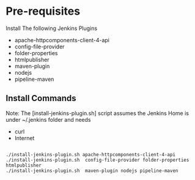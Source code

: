 # Pre-requisites 
Install The following Jenkins Plugins 

- apache-httpcomponents-client-4-api
- config-file-provider
- folder-properties
- htmlpublisher
- maven-plugin
- nodejs
- pipeline-maven



## Install Commands

Note: The [install-jenkins-plugin.sh] script assumes the Jenkins Home is under ~/.jenkins folder and needs 

- curl 
- Internet 

``` 

./install-jenkins-plugin.sh apache-httpcomponents-client-4-api 
./install-jenkins-plugin.sh  config-file-provider folder-properties htmlpublisher  
./install-jenkins-plugin.sh  maven-plugin nodejs pipeline-maven

```
